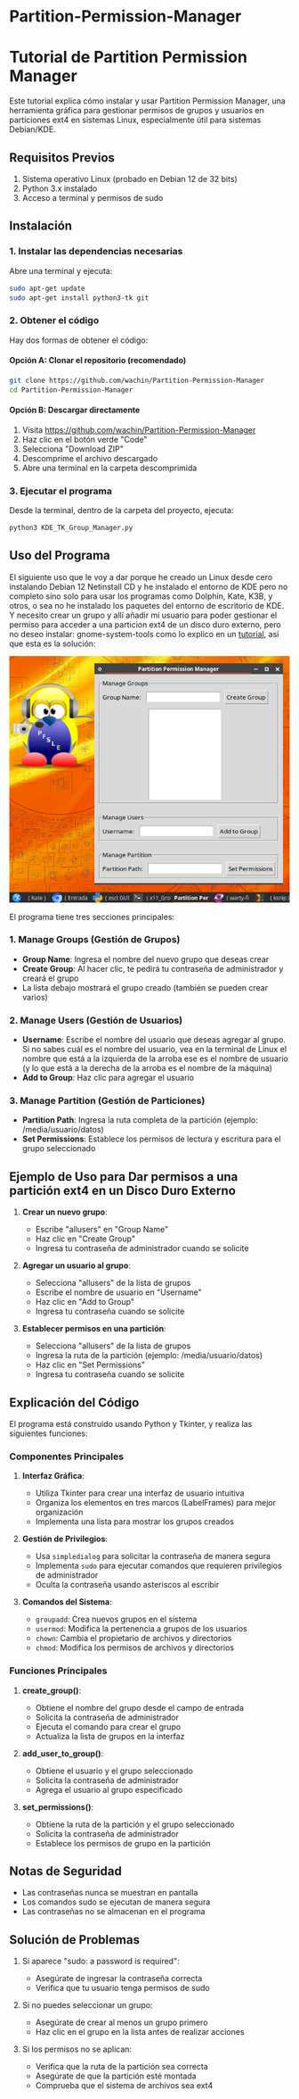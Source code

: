 # Partition-Permission-Manager


# Tutorial de Partition Permission Manager

Este tutorial explica cómo instalar y usar Partition Permission Manager, una herramienta gráfica para gestionar permisos de grupos y usuarios en particiones ext4 en sistemas Linux, especialmente útil para sistemas Debian/KDE.

## Requisitos Previos

1. Sistema operativo Linux (probado en Debian 12 de 32 bits)
2. Python 3.x instalado
3. Acceso a terminal y permisos de sudo

## Instalación

### 1. Instalar las dependencias necesarias

Abre una terminal y ejecuta:
```bash
sudo apt-get update
sudo apt-get install python3-tk git
```

### 2. Obtener el código

Hay dos formas de obtener el código:

#### Opción A: Clonar el repositorio (recomendado)
```bash
git clone https://github.com/wachin/Partition-Permission-Manager
cd Partition-Permission-Manager
```

#### Opción B: Descargar directamente
1. Visita https://github.com/wachin/Partition-Permission-Manager
2. Haz clic en el botón verde "Code"
3. Selecciona "Download ZIP"
4. Descomprime el archivo descargado
5. Abre una terminal en la carpeta descomprimida

### 3. Ejecutar el programa

Desde la terminal, dentro de la carpeta del proyecto, ejecuta:
```bash
python3 KDE_TK_Group_Manager.py
```

## Uso del Programa
El siguiente uso que le voy a dar porque he creado un Linux desde cero instalando Debian 12 Netinstall CD y he instalado el entorno de KDE pero no completo sino solo para usar los programas como Dolphin, Kate, K3B, y otros, o sea no he instalado los paquetes del entorno de escritorio de KDE. Y necesito crear un grupo y allí añadir mi usuario para poder gestionar el permiso para acceder a una particion ext4 de un disco duro externo, pero no deseo instalar: gnome-system-tools como lo explico en un [tutorial](https://facilitarelsoftwarelibre.blogspot.com/2022/09/como-dar-acceso-una-particion-para.html), así que esta es la solución:

![](vx_images/164962322289383.png)

El programa tiene tres secciones principales:

### 1. Manage Groups (Gestión de Grupos)
- **Group Name**: Ingresa el nombre del nuevo grupo que deseas crear
- **Create Group**: Al hacer clic, te pedirá tu contraseña de administrador y creará el grupo
- La lista debajo mostrará el grupo creado (también se pueden crear varios)

### 2. Manage Users (Gestión de Usuarios)
- **Username**: Escribe el nombre del usuario que deseas agregar al grupo. Si no sabes cuál es el nombre del usuario, vea en la terminal de Linux el nombre que está a la izquierda de la arroba ese es el nombre de usuario (y lo que está a la derecha de la arroba es el nombre de la máquina)
- **Add to Group**: Haz clic para agregar el usuario 

### 3. Manage Partition (Gestión de Particiones)
- **Partition Path**: Ingresa la ruta completa de la partición (ejemplo: /media/usuario/datos)
- **Set Permissions**: Establece los permisos de lectura y escritura para el grupo seleccionado

## Ejemplo de Uso para Dar permisos a una partición ext4 en un Disco Duro Externo

1. **Crear un nuevo grupo**:
   - Escribe "allusers" en "Group Name"
   - Haz clic en "Create Group"
   - Ingresa tu contraseña de administrador cuando se solicite

2. **Agregar un usuario al grupo**:
   - Selecciona "allusers" de la lista de grupos
   - Escribe el nombre de usuario en "Username"
   - Haz clic en "Add to Group"
   - Ingresa tu contraseña cuando se solicite

3. **Establecer permisos en una partición**:
   - Selecciona "allusers" de la lista de grupos
   - Ingresa la ruta de la partición (ejemplo: /media/usuario/datos)
   - Haz clic en "Set Permissions"
   - Ingresa tu contraseña cuando se solicite

## Explicación del Código

El programa está construido usando Python y Tkinter, y realiza las siguientes funciones:

### Componentes Principales

1. **Interfaz Gráfica**:
   - Utiliza Tkinter para crear una interfaz de usuario intuitiva
   - Organiza los elementos en tres marcos (LabelFrames) para mejor organización
   - Implementa una lista para mostrar los grupos creados

2. **Gestión de Privilegios**:
   - Usa `simpledialog` para solicitar la contraseña de manera segura
   - Implementa `sudo` para ejecutar comandos que requieren privilegios de administrador
   - Oculta la contraseña usando asteriscos al escribir

3. **Comandos del Sistema**:
   - `groupadd`: Crea nuevos grupos en el sistema
   - `usermod`: Modifica la pertenencia a grupos de los usuarios
   - `chown`: Cambia el propietario de archivos y directorios
   - `chmod`: Modifica los permisos de archivos y directorios

### Funciones Principales

1. **create_group()**:
   - Obtiene el nombre del grupo desde el campo de entrada
   - Solicita la contraseña de administrador
   - Ejecuta el comando para crear el grupo
   - Actualiza la lista de grupos en la interfaz

2. **add_user_to_group()**:
   - Obtiene el usuario y el grupo seleccionado
   - Solicita la contraseña de administrador
   - Agrega el usuario al grupo especificado

3. **set_permissions()**:
   - Obtiene la ruta de la partición y el grupo seleccionado
   - Solicita la contraseña de administrador
   - Establece los permisos de grupo en la partición

## Notas de Seguridad

- Las contraseñas nunca se muestran en pantalla
- Los comandos sudo se ejecutan de manera segura
- Las contraseñas no se almacenan en el programa

## Solución de Problemas

1. Si aparece "sudo: a password is required":
   - Asegúrate de ingresar la contraseña correcta
   - Verifica que tu usuario tenga permisos de sudo

2. Si no puedes seleccionar un grupo:
   - Asegúrate de crear al menos un grupo primero
   - Haz clic en el grupo en la lista antes de realizar acciones

3. Si los permisos no se aplican:
   - Verifica que la ruta de la partición sea correcta
   - Asegúrate de que la partición esté montada
   - Comprueba que el sistema de archivos sea ext4